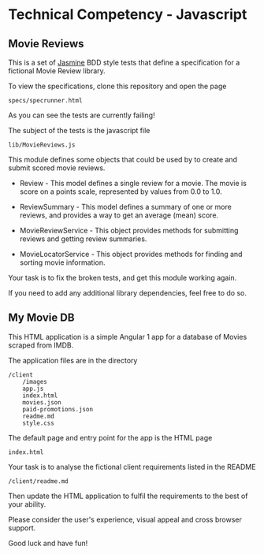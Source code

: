 
Technical Competency - Javascript
=================================

Movie Reviews
-------------

This is a set of [Jasmine](https://jasmine.github.io/) BDD style tests that define a specification for a fictional Movie Review library.

To view the specifications, clone this repository and open the page

    specs/specrunner.html

As you can see the tests are currently failing!

The subject of the tests is the javascript file

    lib/MovieReviews.js

This module defines some objects that could be used by to create and submit scored movie reviews.

  * Review -
    This model defines a single review for a movie. The movie is score on a points scale, represented by values from 0.0 to 1.0.

  * ReviewSummary -
    This model defines a summary of one or more reviews, and provides a way to get an average (mean) score.

  * MovieReviewService -
    This object provides methods for submitting reviews and getting review summaries.

  * MovieLocatorService -
    This object provides methods for finding and sorting movie information.


Your task is to fix the broken tests, and get this module working again.

If you need to add any additional library dependencies, feel free to do so.



My Movie DB
-----------

This HTML application is a simple Angular 1 app for a database of Movies scraped from IMDB.

The application files are in the directory

    /client
        /images
        app.js
        index.html
        movies.json
        paid-promotions.json
        readme.md
        style.css

The default page and entry point for the app is the HTML page
    
    index.html

Your task is to analyse the fictional client requirements listed in the README 
 
    /client/readme.md   

Then update the HTML application to fulfil the requirements to the best of your ability.

Please consider the user's experience, visual appeal and cross browser support.

Good luck and have fun!